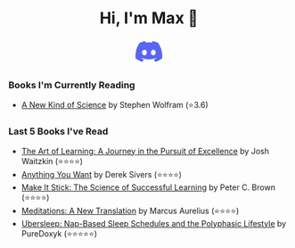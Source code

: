 <h1 align="center">Hi, I'm Max 👋</h1>

<p align="center">
  <a href="https://discordapp.com/channels/@me/USERID/694118037036466187">
    <img alt="Discord" title="Discord" height="48" width="48" src="assets/discordIcon.svg">
  </a>
</p>

### Books I'm Currently Reading

<!-- GOODREADS-LIST:START -->
- [A New Kind of Science](https://www.goodreads.com/review/show/4668876684?utm_medium=api&utm_source=rss) by Stephen Wolfram (⭐️3.6)
<!-- GOODREADS-LIST:END -->
### Last 5 Books I've Read

<!-- GOODREADS-READ-LIST:START -->
- [The Art of Learning: A Journey in the Pursuit of Excellence](https://www.goodreads.com/review/show/4764921055?utm_medium=api&utm_source=rss) by Josh Waitzkin (⭐⭐⭐⭐)
- [Anything You Want](https://www.goodreads.com/review/show/4764904461?utm_medium=api&utm_source=rss) by Derek Sivers (⭐⭐⭐⭐)
- [Make It Stick: The Science of Successful Learning](https://www.goodreads.com/review/show/4593765139?utm_medium=api&utm_source=rss) by Peter C. Brown (⭐⭐⭐⭐)
- [Meditations: A New Translation](https://www.goodreads.com/review/show/4682123972?utm_medium=api&utm_source=rss) by Marcus Aurelius (⭐⭐⭐⭐)
- [Ubersleep: Nap-Based Sleep Schedules and the Polyphasic Lifestyle](https://www.goodreads.com/review/show/4714841328?utm_medium=api&utm_source=rss) by PureDoxyk (⭐⭐⭐⭐⭐)
<!-- GOODREADS-READ-LIST:END -->
